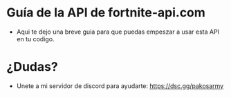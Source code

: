 # Guía de la API de fortnite-api.com
- Aqui te dejo una breve guia para que puedas empeszar a usar esta API en tu codigo.

# ¿Dudas?
- Unete a mi servidor de discord para ayudarte: https://dsc.gg/pakosarmy
